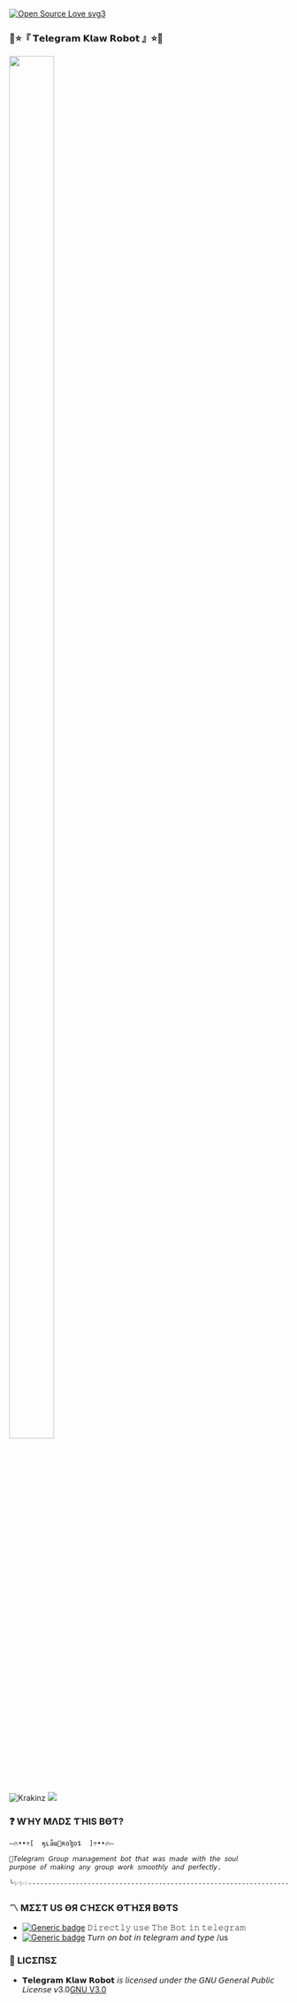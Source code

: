 [![Open Source Love svg3](https://badges.frapsoft.com/os/v3/open-source.svg?v=103)](https://github.com/ellerbrock/open-source-badges/)
### 🧻⭐️『 𝗧𝗲𝗹𝗲𝗴𝗿𝗮𝗺 𝗞𝗹𝗮𝘄 𝗥𝗼𝗯𝗼𝘁 』⭐️🧻
<p align="centre"><img  width="40%" height="80%" img src="https://telegra.ph/file/f9a2845e68e553eff9cf2.jpg" /></p>
<img align="centre" src="https://img.shields.io/badge/Made%20for-VSCode-1f425f.svg" alt="Krakinz"/>
<img align="centre" src="https://img.shields.io/badge/Maintained%3F-yes-green.svg"/>

### ❓ WΉY MΛDΣ ƬΉIS BӨƬ?
```sh
—🔥••÷[  ӄʟǟա🦀ʀօɮօȶ  ]÷••🔥—

🔺𝘛𝘦𝘭𝘦𝘨𝘳𝘢𝘮 𝘎𝘳𝘰𝘶𝘱 𝘮𝘢𝘯𝘢𝘨𝘦𝘮𝘦𝘯𝘵 𝘣𝘰𝘵 𝘵𝘩𝘢𝘵 𝘸𝘢𝘴 𝘮𝘢𝘥𝘦 𝘸𝘪𝘵𝘩 𝘵𝘩𝘦 𝘴𝘰𝘶𝘭 
𝘱𝘶𝘳𝘱𝘰𝘴𝘦 𝘰𝘧 𝘮𝘢𝘬𝘪𝘯𝘨 𝘢𝘯𝘺 𝘨𝘳𝘰𝘶𝘱 𝘸𝘰𝘳𝘬 𝘴𝘮𝘰𝘰𝘵𝘩𝘭𝘺 𝘢𝘯𝘥 𝘱𝘦𝘳𝘧𝘦𝘤𝘵𝘭𝘺.

╰✨✨♢--------------------------------------------------------------------♢✨✨╮
```

### 〽️ MΣΣƬ US ӨЯ CΉΣCK ӨƬΉΣЯ BӨƬS   
- [![Generic badge](https://img.shields.io/badge/𝗞𝗹𝗮𝘄_𝗥𝗼𝗯𝗼𝘁-Vïå_ßð†-red.svg)](https://t.me/HVKlawBot)
𝙳𝚒𝚛𝚎𝚌𝚝𝚕𝚢 𝚞𝚜𝚎 𝚃𝚑𝚎 𝙱𝚘𝚝 𝚒𝚗 𝚝𝚎𝚕𝚎𝚐𝚛𝚊𝚖
- [![Generic badge](https://img.shields.io/badge/KrakinzBot-Vïå_ßð†-Yellow.svg)](https://t.me/KrakinzBot) 𝘛𝘶𝘳𝘯 𝘰𝘯 𝘣𝘰𝘵 𝘪𝘯 𝘵𝘦𝘭𝘦𝘨𝘳𝘢𝘮 𝘢𝘯𝘥 𝘵𝘺𝘱𝘦 /us


### 📜 LICΣПSΣ
- 𝗧𝗲𝗹𝗲𝗴𝗿𝗮𝗺 𝗞𝗹𝗮𝘄 𝗥𝗼𝗯𝗼𝘁 𝘪𝘴 𝘭𝘪𝘤𝘦𝘯𝘴𝘦𝘥 𝘶𝘯𝘥𝘦𝘳 𝘵𝘩𝘦 𝘎𝘕𝘜 𝘎𝘦𝘯𝘦𝘳𝘢𝘭 𝘗𝘶𝘣𝘭𝘪𝘤 𝘓𝘪𝘤𝘦𝘯𝘴𝘦 𝘷3.0[GNU V3.0](LICENSE)
